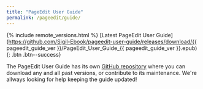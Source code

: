 ```yaml
---
title: "PageEdit User Guide"
permalink: /pageedit/guide/
---
```


{% include remote_versions.html %}
[Latest PageEdit User Guide](https://github.com/Sigil-Ebook/pageedit-user-guide/releases/download/{{ pageedit_guide_ver }}/PageEdit_User_Guide_{{ pageedit_guide_ver }}.epub){: .btn .btn--success}

The PageEdit User Guide has its own [GitHub repository](https://github.com/Sigil-Ebook/pageedit-user-guide) where you can download any and all past versions, or contribute to its maintenance. We're allways looking for help keeping the guide updated!